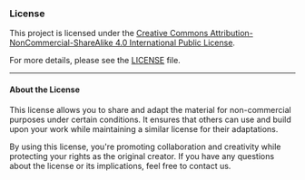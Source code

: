 ### License

This project is licensed under the [Creative Commons Attribution-NonCommercial-ShareAlike 4.0 International Public License](https://creativecommons.org/licenses/by-nc-sa/4.0/legalcode).

For more details, please see the [LICENSE](LICENSE) file.

---

#### About the License

This license allows you to share and adapt the material for non-commercial purposes under certain conditions. It ensures that others can use and build upon your work while maintaining a similar license for their adaptations.

By using this license, you're promoting collaboration and creativity while protecting your rights as the original creator. If you have any questions about the license or its implications, feel free to contact us.
